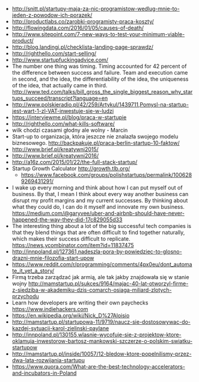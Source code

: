 - http://snitt.pl/startupy-maja-za-nic-programistow-wedlug-mnie-to-jeden-z-powodow-ich-porazek/
- http://productlabs.co/zarobki-programisty-praca-koszty/
- http://flowingdata.com/2016/01/05/causes-of-death/
- http://www.sitepoint.com/7-new-ways-to-test-your-minimum-viable-product/
- http://blog.landingi.pl/checklista-landing-page-sprawdz/
- http://righthello.com/start-selling/
- http://www.startupfuckingadvice.com/
- The number one thing was timing. Timing accounted for 42 percent of the difference between success and failure. Team and execution came in second, and the idea, the differentiability of the idea, the uniqueness of the idea, that actually came in third. http://www.ted.com/talks/bill_gross_the_single_biggest_reason_why_startups_succeed/transcript?language=en
- http://www.polskieradio.pl/42/259/Artykul/1439711,Pomysl-na-startup-jest-wart-1-zl-VAT-inwestuje-sie-w-ludzi
- https://interviewme.pl/blog/praca-w-startupie
- http://righthello.com/what-kills-software/
- wilk chodzi czasami głodny ale wolny - Marcin
- Start-up to organizacja, która jeszcze nie znalazła swojego modelu biznesowego. http://backpakuje.pl/praca-berlin-startup-10-faktow/
- http://www.brief.pl/kreatywni2015/
- http://www.brief.pl/kreatywni2016/
- http://a16z.com/2015/01/22/the-full-stack-startup/
- Startup Growth Calculator http://growth.tlb.org/
  - https://www.facebook.com/groups/polishstartups/permalink/1006289269431291/
- I wake up every morning and think about how I can put myself out of business. By that, I mean I think about every way another business can disrupt my profit margins and my current successes. By thinking about what they could do, I can do it myself and innovate my own business. https://medium.com/@garyvee/uber-and-airbnb-should-have-never-happened-the-way-they-did-17c829055d33
- The interesting thing about a lot of the big successful tech companies is that they blend things that are often difficult to find together naturally, which makes their success difficult to replicate. https://news.ycombinator.com/item?id=11837475
- http://innpoland.pl/127361,nadeszla-pora-by-powiedziec-to-glosno-drazni-mnie-filozofia-start-upow
- https://www.reddit.com/r/programming/comments/4px0eu/dont_automate_it_yet_a_story/
- Firmą trzeba zarządzać jak armią, ale tak jakby znajdowała się w stanie wojny http://mamstartup.pl/sukces/9164/majac-40-lat-otworzyl-firme-z-siedziba-w-akademiku-dzis-comarch-osiaga-miliard-zlotych-przychodu
- Learn how developers are writing their own paychecks https://www.indiehackers.com
- https://en.wikipedia.org/wiki/Nick_D%27Aloisio
- http://mamstartup.pl/startupowa-11/9719/naucz-sie-dostosowywac-do-kazdej-sytuacji-karol-zielinski-paylane
- http://innpoland.pl/130155,wlasnie-wycofuje-sie-z-projektow-ktore-oklamuja-inwestorow-bartosz-mankowski-szczerze-o-polskim-swiatku-startupow
- http://mamstartup.pl/inside/10057/12-bledow-ktore-popelnilismy-przez-dwa-lata-rozwijania-startupu
- https://www.quora.com/What-are-the-best-technology-accelerators-and-incubators-in-Poland
